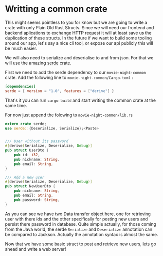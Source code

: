 # Writting a common crate

This might seems pointless to you for know but we are going to write a crate with only Plain Old Rust Structs. 
Since we will need our frontend and backend aplications to exchange HTTP request it will at least save us the duplication of these structs.
In the future if we want to build some tooling around our app, let's say a nice cli tool, or expose our api publicly this will be much easier. 

We will also need to serialize and deserialise to and from json.
For that we will use the amazing [serde](https://serde.rs/) crate. 

First we need to add the serde dependency to our `movie-night-common` crate.
Add the following line to `movie-night-common/Cargo.toml` : 

```toml
[dependencies]
serde = { version = "1.0", features = ["derive"] }
```

That's it you can run `cargo build` and start writing the common crate at the same time. 

For now just append the folowing to `movie-night-common/lib.rs`

```rust
extern crate serde;
use serde::{Deserialize, Serialize};<Paste>


/// User without its password
#[derive(Serialize, Deserialize, Debug)]
pub struct UserDto {
    pub id: i32,
    pub nickname: String,
    pub email: String,
}

/// Add a new user
#[derive(Serialize, Deserialize, Debug)]
pub struct NewUserDto {
    pub nickname: String,
    pub email: String,
    pub password: String,
}
```

As you can see we have two Data transfer object here, one for retrieving user with there ids and the other specifically for posting new users and persist there password in database. 
Quite simple actually, for those coming from the Java world, the serde `Serialize` and `Deserialize` annotation can be compared to Jackson.
Actually the annotation syntax is almost the same. 

Now that we have some basic struct to post and retrieve new users, lets go ahead and write a web server! 
